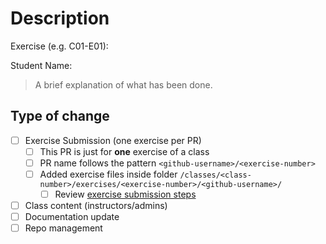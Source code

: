 # Description

Exercise (e.g. C01-E01): 

Student Name:

> A brief explanation of what has been done.

## Type of change

- [ ] Exercise Submission (one exercise per PR)
  - [ ] This PR is just for **one** exercise of a class
  - [ ] PR name follows the pattern `<github-username>/<exercise-number>`
  - [ ] Added exercise files inside folder `/classes/<class- number>/exercises/<exercise-number>/<github-username>/`
	- [ ] Review [exercise submission steps](./README.md#Exercises)
- [ ] Class content (instructors/admins)
- [ ] Documentation update
- [ ] Repo management
